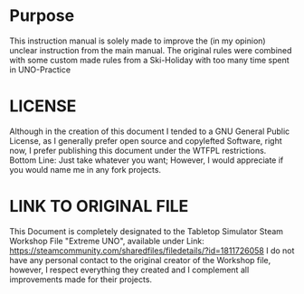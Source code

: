 Purpose
=======
This instruction manual is solely made to improve the (in my opinion) unclear instruction from the main manual. The original rules were combined with some custom made rules from a Ski-Holiday with too many time spent in UNO-Practice

LICENSE
=======
Although in the creation of this document I tended to a GNU General Public License, as I generally prefer open source and copylefted Software, right now, I prefer publishing this document under the WTFPL restrictions. 
Bottom Line: Just take whatever you want; However, I would appreciate if you would name me in any fork projects.

LINK TO ORIGINAL FILE
=====================
This Document is completely designated to the Tabletop Simulator Steam Workshop File "Extreme UNO", available under Link: https://steamcommunity.com/sharedfiles/filedetails/?id=1811726058
I do not have any personal contact to the original creator of the Workshop file, however, I respect everything they created and I complement all improvements made for their projects.
